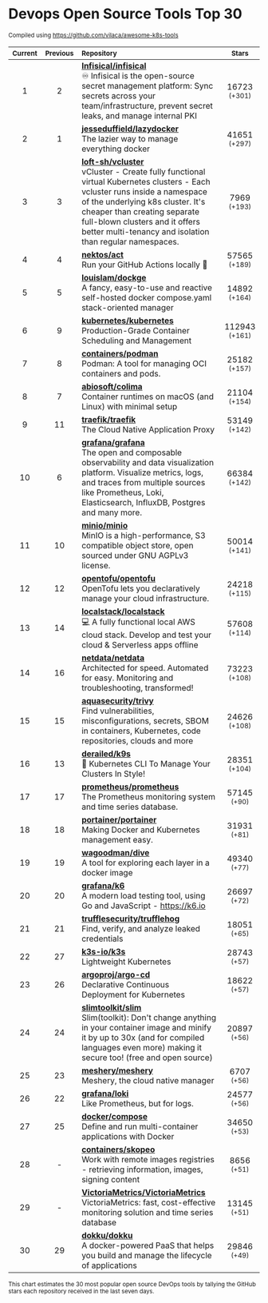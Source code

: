 # Devops Open Source Tools Top 30
<sup>Compiled using https://github.com/vilaca/awesome-k8s-tools</sup>
<div align="center">

|<sub>Current</sub>|<sub>Previous</sub>|<sub>Repository</sub>|<sub>Stars</sub>|
|:---:|:---:|:---|:---:|
|1|2|[**Infisical/infisical**](https://github.com/Infisical/infisical)<br/>♾ Infisical is the open-source secret management platform: Sync secrets across your team/infrastructure, prevent secret leaks, and manage internal PKI|16723 <sup>(+301)</sup>|
|2|1|[**jesseduffield/lazydocker**](https://github.com/jesseduffield/lazydocker)<br/>The lazier way to manage everything docker|41651 <sup>(+297)</sup>|
|3|3|[**loft-sh/vcluster**](https://github.com/loft-sh/vcluster)<br/>vCluster - Create fully functional virtual Kubernetes clusters - Each vcluster runs inside a namespace of the underlying k8s cluster. It's cheaper than creating separate full-blown clusters and it offers better multi-tenancy and isolation than regular namespaces.|7969 <sup>(+193)</sup>|
|4|4|[**nektos/act**](https://github.com/nektos/act)<br/>Run your GitHub Actions locally 🚀|57565 <sup>(+189)</sup>|
|5|5|[**louislam/dockge**](https://github.com/louislam/dockge)<br/>A fancy, easy-to-use and reactive self-hosted docker compose.yaml stack-oriented manager|14892 <sup>(+164)</sup>|
|6|9|[**kubernetes/kubernetes**](https://github.com/kubernetes/kubernetes)<br/>Production-Grade Container Scheduling and Management|112943 <sup>(+161)</sup>|
|7|8|[**containers/podman**](https://github.com/containers/podman)<br/>Podman: A tool for managing OCI containers and pods.|25182 <sup>(+157)</sup>|
|8|7|[**abiosoft/colima**](https://github.com/abiosoft/colima)<br/>Container runtimes on macOS (and Linux) with minimal setup|21104 <sup>(+154)</sup>|
|9|11|[**traefik/traefik**](https://github.com/traefik/traefik)<br/>The Cloud Native Application Proxy|53149 <sup>(+142)</sup>|
|10|6|[**grafana/grafana**](https://github.com/grafana/grafana)<br/>The open and composable observability and data visualization platform. Visualize metrics, logs, and traces from multiple sources like Prometheus, Loki, Elasticsearch, InfluxDB, Postgres and many more. |66384 <sup>(+142)</sup>|
|11|10|[**minio/minio**](https://github.com/minio/minio)<br/>MinIO is a high-performance, S3 compatible object store, open sourced under GNU AGPLv3 license.|50014 <sup>(+141)</sup>|
|12|12|[**opentofu/opentofu**](https://github.com/opentofu/opentofu)<br/>OpenTofu lets you declaratively manage your cloud infrastructure.|24218 <sup>(+115)</sup>|
|13|14|[**localstack/localstack**](https://github.com/localstack/localstack)<br/>💻 A fully functional local AWS cloud stack. Develop and test your cloud & Serverless apps offline|57608 <sup>(+114)</sup>|
|14|16|[**netdata/netdata**](https://github.com/netdata/netdata)<br/>Architected for speed. Automated for easy. Monitoring and troubleshooting, transformed!|73223 <sup>(+108)</sup>|
|15|15|[**aquasecurity/trivy**](https://github.com/aquasecurity/trivy)<br/>Find vulnerabilities, misconfigurations, secrets, SBOM in containers, Kubernetes, code repositories, clouds and more|24626 <sup>(+108)</sup>|
|16|13|[**derailed/k9s**](https://github.com/derailed/k9s)<br/>🐶 Kubernetes CLI To Manage Your Clusters In Style!|28351 <sup>(+104)</sup>|
|17|17|[**prometheus/prometheus**](https://github.com/prometheus/prometheus)<br/>The Prometheus monitoring system and time series database.|57145 <sup>(+90)</sup>|
|18|18|[**portainer/portainer**](https://github.com/portainer/portainer)<br/>Making Docker and Kubernetes management easy.|31931 <sup>(+81)</sup>|
|19|19|[**wagoodman/dive**](https://github.com/wagoodman/dive)<br/>A tool for exploring each layer in a docker image|49340 <sup>(+77)</sup>|
|20|20|[**grafana/k6**](https://github.com/grafana/k6)<br/>A modern load testing tool, using Go and JavaScript - https://k6.io|26697 <sup>(+72)</sup>|
|21|21|[**trufflesecurity/trufflehog**](https://github.com/trufflesecurity/trufflehog)<br/>Find, verify, and analyze leaked credentials|18051 <sup>(+65)</sup>|
|22|27|[**k3s-io/k3s**](https://github.com/k3s-io/k3s)<br/>Lightweight Kubernetes|28743 <sup>(+57)</sup>|
|23|26|[**argoproj/argo-cd**](https://github.com/argoproj/argo-cd)<br/>Declarative Continuous Deployment for Kubernetes|18622 <sup>(+57)</sup>|
|24|24|[**slimtoolkit/slim**](https://github.com/slimtoolkit/slim)<br/>Slim(toolkit): Don't change anything in your container image and minify it by up to 30x (and for compiled languages even more) making it secure too! (free and open source)|20897 <sup>(+56)</sup>|
|25|23|[**meshery/meshery**](https://github.com/meshery/meshery)<br/>Meshery, the cloud native manager|6707 <sup>(+56)</sup>|
|26|22|[**grafana/loki**](https://github.com/grafana/loki)<br/>Like Prometheus, but for logs.|24577 <sup>(+56)</sup>|
|27|25|[**docker/compose**](https://github.com/docker/compose)<br/>Define and run multi-container applications with Docker|34650 <sup>(+53)</sup>|
|28|-|[**containers/skopeo**](https://github.com/containers/skopeo)<br/>Work with remote images registries - retrieving information, images, signing content|8656 <sup>(+51)</sup>|
|29|-|[**VictoriaMetrics/VictoriaMetrics**](https://github.com/VictoriaMetrics/VictoriaMetrics)<br/>VictoriaMetrics: fast, cost-effective monitoring solution and time series database|13145 <sup>(+51)</sup>|
|30|29|[**dokku/dokku**](https://github.com/dokku/dokku)<br/>A docker-powered PaaS that helps you build and manage the lifecycle of applications|29846 <sup>(+49)</sup>|


</div>

<sub>This chart estimates the 30 most popular open source DevOps tools by tallying the GitHub stars each repository received in the last seven days.</sub>
